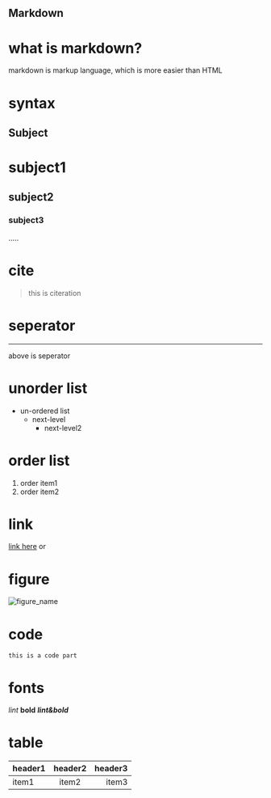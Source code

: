 Markdown
---

# what is markdown?
  markdown is markup language, which is more easier than HTML

# syntax
## Subject
# subject1
## subject2
### subject3
.....

# cite
> this is citeration


# seperator

---
above is seperator

# unorder list
* un-ordered list
  + next-level
    - next-level2

# order list
1. order item1
2. order item2

# link
[link here](website)
or
<website>

# figure
![figure_name](figure_addr)

# code
```
this is a code part
```

# fonts
*lint*
**bold**
***lint&bold***

# table
| header1   | header2    | header3   |
| :-------- | :--------: | --------: |
| item1     | item2      | item3     |
